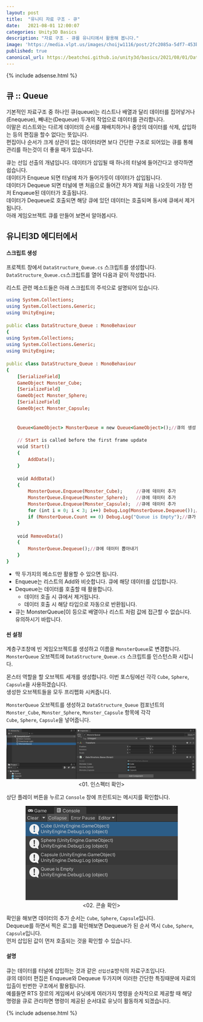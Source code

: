 ```yaml
---
layout: post
title:  "유니티 자료 구조 - 큐"
date:   2021-08-01 12:00:07
categories: Unity3D Basics
description: "자료 구조 - 큐를 유니티에서 활용해 봅니다."
image: 'https://media.vlpt.us/images/choijw1116/post/2fc2085a-5df7-453b-aace-4386f1131fb0/data-structure.jpeg'
published: true
canonical_url: https://beatchoi.github.io/unity3d/basics/2021/08/01/DataStructureQueue/
---
```

  
  
  {% include adsense.html %}
  
  
## 큐 :: Queue  
기본적인 자료구조 중 하나인 큐(queue)는 리스트나 배열과 달리 데이터를 집어넣거나(Enequeue), 빼내는(Dequeue) 두개의 작업으로 데이터를 관리합니다.  
이말은 리스트와는 다르게 데이터의 순서를 재배치하거나 중앙의 데이터를 삭제, 삽입하는 등의 편집을 할수 없다는 뜻입니다.  
편집이나 순서가 크게 상관이 없는 데이터라면 보다 간단한 구조로 되어있는 큐를 통해 관리를 하는것이 더 좋을 때가 있습니다.  
  
큐는 선입 선출의 개념입니다. 데이터가 삽입될 때 하나의 터널에 들어간다고 생각하면 쉽습니다.  
데이터가 Enqueue 되면 터널에 차가 들어가듯이 데이터가 삽입됩니다.  
데이터가 Dequeue 되면 터널에 맨 처음으로 들어간 차가 제일 처음 나오듯이 가장 먼저 Enqueue된 데이터가 호출됩니다.  
데이터가 Dequeue로 호출되면 해당 큐에 있던 데이터는 호출되며 동시에 큐에서 제거됩니다.  
아래 게임오브젝트 큐를 만들어 보면서 알아봅시다.  
  
## 유니티3D 에디터에서  
#### 스크립트 생성  
프로젝트 창에서 `DataStructure_Queue.cs` 스크립트를 생성합니다.  
`DataStructure_Queue.cs`스크립트를 열어 다음과 같이 작성합니다.  
  
리스트 관련 메소드들은 아래 스크립트의 주석으로 설명되어 있습니다.  

```ruby
using System.Collections;
using System.Collections.Generic;
using UnityEngine;

public class DataStructure_Queue : MonoBehaviour
{
using System.Collections;
using System.Collections.Generic;
using UnityEngine;

public class DataStructure_Queue : MonoBehaviour
{
    [SerializeField]
    GameObject Monster_Cube;
    [SerializeField]
    GameObject Monster_Sphere;
    [SerializeField]
    GameObject Monster_Capsule;

    
    Queue<GameObject> MonsterQueue = new Queue<GameObject>();//큐의 생성

    // Start is called before the first frame update
    void Start()
    {
        AddData();
    }

    void AddData()
    {
        MonsterQueue.Enqueue(Monster_Cube);     //큐에 데이터 추가
        MonsterQueue.Enqueue(Monster_Sphere);   //큐에 데이터 추가
        MonsterQueue.Enqueue(Monster_Capsule);  //큐에 데이터 추가
        for (int i = 0; i < 3; i++) Debug.Log(MonsterQueue.Dequeue());//큐에 데이터 호출
        if (MonsterQueue.Count == 0) Debug.Log("Queue is Empty");//큐가 비어있다면 로그 호출
    }

    void RemoveData()
    {
        MonsterQueue.Dequeue();//큐에 데이터 뽑아내기
    }
}

```
  
* 딱 두가지의 메소드만 활용할 수 있으면 됩니다.  
* Enqueue는 리스트의 Add와 비슷합니다. 큐에 해당 데이터를 삽입합니다.  
* Dequeue는 데이터를 호출할 때 활용합니다.  
  * 데이터 호출 시 큐에서 제거됩니다.  
  * 데이터 호출 시 해당 타입으로 자동으로 반환됩니다.  
* 큐는 MonsterQueue[0] 등으로 배열이나 리스트 처럼 값에 접근할 수 없습니다. 유의하시기 바랍니다.  
  
#### 씬 설정
계층구조창에 빈 게임오브젝트를 생성하고 이름을 `MonsterQueue`로 변경합니다.  
`MonsterQueue` 오브젝트에 `DataStructure_Queue.cs` 스크립트를 인스턴스화 시킵니다.  
  
몬스터 역할을 할 오브젝트 세개를 생성합니다. 이번 포스팅에선 각각 `Cube`, `Sphere`, `Capsule`을 사용하겠습니다.  
생성한 오브젝트들을 모두 프리펩화 시켜줍니다.  
  
`MonsterQueue` 오브젝트를 생성하고 `DataStructure_Queue` 컴포넌트의 `Monster_Cube`, `Monster_Sphere`, `Monster_Capsule` 항목에 각각  
`Cube`, `Sphere`, `Capsule`을 넣어줍니다.  
  
<p align="center"><img src="/img/UnityBasic/DataStructure/4.PNG"><br/>
<01. 인스펙터 확인></p>
  
상단 플레이 버튼을 누르고 `Console` 창에 프린트되는 메시지를 확인합니다.  
  
<p align="center"><img src="/img/UnityBasic/DataStructure/5.PNG"><br/>
<02. 콘솔 확인></p>
  
확인을 해보면 데이터의 추가 순서는 `Cube`, `Sphere`, `Capsule`입니다.  
Dequeue를 하면서 찍은 로그를 확인해보면 Dequeue가 된 순서 역시 `Cube`, `Sphere`, `Capsule`입니다.  
먼저 삽입된 값이 먼저 호출되는 것을 확인할 수 있습니다.  
  
#### 설명
큐는 데이터를 터널에 삽입하는 것과 같은 `선입선출`방식의 자료구조입니다.  
큐의 데이터 편집은 Enqueue와 Dequeue 두가지며 이러한 간단한 특징때문에 자료의 입출이 빈번한 구조에서 활용됩니다.  
예를들면 RTS 장르의 게임에서 유닛에게 여러가지 명령을 순차적으로 제공할 때 해당 명령을 큐로 관리하면 명령이 제공된 순서대로 유닛이 활동하게 되겠습니다.  
  
  
  
  {% include adsense.html %}
  
  



